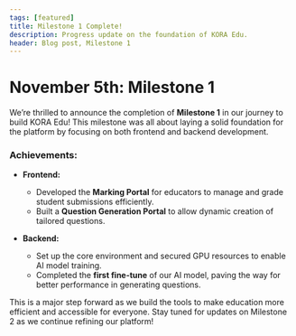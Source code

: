 ```yaml
---
tags: [featured]
title: Milestone 1 Complete!
description: Progress update on the foundation of KORA Edu.
header: Blog post, Milestone 1
---
```


# November 5th: Milestone 1

We’re thrilled to announce the completion of **Milestone 1** in our journey to build KORA Edu! This milestone was all about laying a solid foundation for the platform by focusing on both frontend and backend development.

### Achievements:
- **Frontend:**
  - Developed the **Marking Portal** for educators to manage and grade student submissions efficiently.
  - Built a **Question Generation Portal** to allow dynamic creation of tailored questions.

- **Backend:**
  - Set up the core environment and secured GPU resources to enable AI model training.
  - Completed the **first fine-tune** of our AI model, paving the way for better performance in generating questions.

This is a major step forward as we build the tools to make education more efficient and accessible for everyone. Stay tuned for updates on Milestone 2 as we continue refining our platform!
